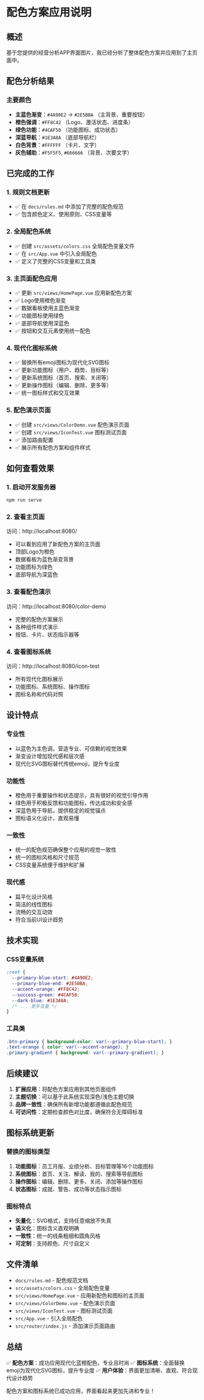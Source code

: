 # 配色方案应用说明

## 概述
基于您提供的经营分析APP界面图片，我已经分析了整体配色方案并应用到了主页面中。

## 配色分析结果

### 主要颜色
- **主蓝色渐变**：`#4A90E2` → `#2E5BBA` （主背景、重要按钮）
- **橙色强调**：`#FF8C42` （Logo、激活状态、进度条）
- **绿色功能**：`#4CAF50` （功能图标、成功状态）
- **深蓝导航**：`#1E3A8A` （底部导航栏）
- **白色背景**：`#FFFFFF` （卡片、文字）
- **灰色辅助**：`#F5F5F5`, `#666666` （背景、次要文字）

## 已完成的工作

### 1. 规则文档更新
- ✅ 在 `docs/rules.md` 中添加了完整的配色规范
- ✅ 包含颜色定义、使用原则、CSS变量等

### 2. 全局配色系统
- ✅ 创建 `src/assets/colors.css` 全局配色变量文件
- ✅ 在 `src/App.vue` 中引入全局配色
- ✅ 定义了完整的CSS变量和工具类

### 3. 主页面配色应用
- ✅ 更新 `src/views/HomePage.vue` 应用新配色方案
- ✅ Logo使用橙色渐变
- ✅ 数据看板使用主蓝色渐变
- ✅ 功能图标使用绿色
- ✅ 底部导航使用深蓝色
- ✅ 按钮和交互元素使用统一配色

### 4. 现代化图标系统
- ✅ 替换所有emoji图标为现代化SVG图标
- ✅ 更新功能图标（用户、趋势、目标等）
- ✅ 更新系统图标（首页、搜索、关闭等）
- ✅ 更新操作图标（编辑、删除、更多等）
- ✅ 统一图标样式和交互效果

### 5. 配色演示页面
- ✅ 创建 `src/views/ColorDemo.vue` 配色演示页面
- ✅ 创建 `src/views/IconTest.vue` 图标测试页面
- ✅ 添加路由配置
- ✅ 展示所有配色方案和组件样式

## 如何查看效果

### 1. 启动开发服务器
```bash
npm run serve
```

### 2. 查看主页面
访问：http://localhost:8080/
- 可以看到应用了新配色方案的主页面
- 顶部Logo为橙色
- 数据看板为蓝色渐变背景
- 功能图标为绿色
- 底部导航为深蓝色

### 3. 查看配色演示
访问：http://localhost:8080/color-demo
- 完整的配色方案展示
- 各种组件样式演示
- 按钮、卡片、状态指示器等

### 4. 查看图标系统
访问：http://localhost:8080/icon-test
- 所有现代化图标展示
- 功能图标、系统图标、操作图标
- 图标名称和代码对照

## 设计特点

### 专业性
- 以蓝色为主色调，营造专业、可信赖的视觉效果
- 渐变设计增加现代感和层次感
- 现代化SVG图标替代传统emoji，提升专业度

### 功能性
- 橙色用于重要操作和状态提示，具有很好的视觉引导作用
- 绿色用于积极反馈和功能图标，传达成功和安全感
- 深蓝色用于导航，提供稳定的视觉锚点
- 图标语义化设计，直观易懂

### 一致性
- 统一的配色规范确保整个应用的视觉一致性
- 统一的图标风格和尺寸规范
- CSS变量系统便于维护和扩展

### 现代感
- 扁平化设计风格
- 简洁的线性图标
- 流畅的交互动效
- 符合当前UI设计趋势

## 技术实现

### CSS变量系统
```css
:root {
  --primary-blue-start: #4A90E2;
  --primary-blue-end: #2E5BBA;
  --accent-orange: #FF8C42;
  --success-green: #4CAF50;
  --dark-blue: #1E3A8A;
  /* ... 更多变量 */
}
```

### 工具类
```css
.btn-primary { background-color: var(--primary-blue-start); }
.text-orange { color: var(--accent-orange); }
.primary-gradient { background: var(--primary-gradient); }
```

## 后续建议

1. **扩展应用**：将配色方案应用到其他页面组件
2. **主题切换**：可以基于此系统实现深色/浅色主题切换
3. **品牌一致性**：确保所有新增功能都遵循此配色规范
4. **可访问性**：定期检查颜色对比度，确保符合无障碍标准

## 图标系统更新

### 替换的图标类型
1. **功能图标**：员工月报、业绩分析、目标管理等16个功能图标
2. **系统图标**：首页、关注、解读、我的、搜索等导航图标
3. **操作图标**：编辑、删除、更多、关闭、添加等操作图标
4. **状态图标**：成就、警告、成功等状态指示图标

### 图标特点
- **矢量化**：SVG格式，支持任意缩放不失真
- **语义化**：图标含义直观明确
- **一致性**：统一的线条粗细和圆角风格
- **可定制**：支持颜色、尺寸自定义

## 文件清单

- `docs/rules.md` - 配色规范文档
- `src/assets/colors.css` - 全局配色变量
- `src/views/HomePage.vue` - 应用新配色和图标的主页面
- `src/views/ColorDemo.vue` - 配色演示页面
- `src/views/IconTest.vue` - 图标测试页面
- `src/App.vue` - 引入全局配色
- `src/router/index.js` - 添加演示页面路由

## 总结

✅ **配色方案**：成功应用现代化蓝橙配色，专业且时尚
✅ **图标系统**：全面替换emoji为现代化SVG图标，提升专业度
✅ **用户体验**：界面更加清晰、直观、符合现代设计趋势

配色方案和图标系统已成功应用，界面看起来更加先进和专业！
